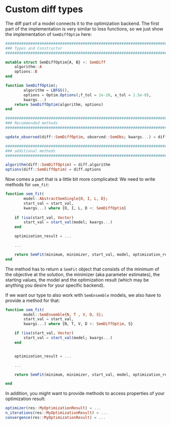 # Custom diff types

The diff part of a model connects it to the optimization backend. 
The first part of the implementation is very similar to loss functions, so we just show the implementation of `SemDiffOptim` here:

```julia
############################################################################
### Types and Constructor
############################################################################

mutable struct SemDiffOptim{A, B} <: SemDiff
    algorithm::A
    options::B
end

function SemDiffOptim(;
        algorithm = LBFGS(), 
        options = Optim.Options(;f_tol = 1e-10, x_tol = 1.5e-8), 
        kwargs...)
    return SemDiffOptim(algorithm, options)
end

############################################################################
### Recommended methods
############################################################################

update_observed(diff::SemDiffOptim, observed::SemObs; kwargs...) = diff

############################################################################
### additional methods
############################################################################

algorithm(diff::SemDiffOptim) = diff.algorithm
options(diff::SemDiffOptim) = diff.options
```

Now comes a part that is a little bit more complicated: We need to write methods for `sem_fit`:

```julia
function sem_fit(
        model::AbstractSemSingle{O, I, L, D}; 
        start_val = start_val, 
        kwargs...) where {O, I, L, D <: SemDiffOptim}
    
    if !isa(start_val, Vector)
        start_val = start_val(model; kwargs...)
    end

    optimization_result = ...

    ...

    return SemFit(minimum, minimizer, start_val, model, optimization_result)
end
```

The method has to return a `SemFit` object that consists of the minimum of the objective at the solution, the minimizer (aka parameter estimates), the starting values, the model and the optimization result (which may be anything you desire for your specific backend).

If we want our type to also work with `SemEnsemble` models, we also have to provide a method for that:

```julia
function sem_fit(
        model::SemEnsemble{N, T , V, D, S}; 
        start_val = start_val, 
        kwargs...) where {N, T, V, D <: SemDiffOptim, S}

    if !isa(start_val, Vector)
        start_val = start_val(model; kwargs...)
    end


    optimization_result = ...

    ...

    return SemFit(minimum, minimizer, start_val, model, optimization_result)

end
```

In addition, you might want to provide methods to access properties of your optimization result:

```julia
optimizer(res::MyOptimizationResult) = ...
n_iterations(res::MyOptimizationResult) = ...
convergence(res::MyOptimizationResult) = ...
```
